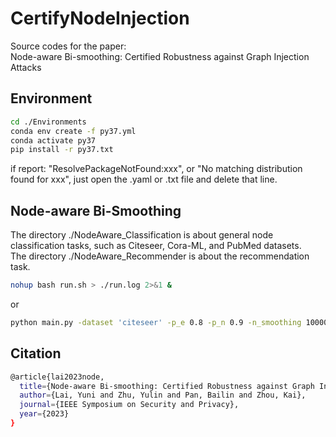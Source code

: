 # CertifyNodeInjection
Source codes for the paper:  
Node-aware Bi-smoothing: Certified Robustness against Graph Injection Attacks

## Environment

```bash
cd ./Environments
conda env create -f py37.yml
conda activate py37
pip install -r py37.txt
```
if report: "ResolvePackageNotFound:xxx", or "No matching distribution found for xxx", just open the .yaml or .txt file and delete that line.


## Node-aware Bi-Smoothing
The directory ./NodeAware_Classification is about general node classification tasks, such as Citeseer, Cora-ML, and PubMed datasets.   
The directory ./NodeAware_Recommender is about the recommendation task.   

```bash
nohup bash run.sh > ./run.log 2>&1 &
```

or 
```bash
python main.py -dataset 'citeseer' -p_e 0.8 -p_n 0.9 -n_smoothing 10000 -degree_budget 5 -certify_mode 'poisoning' -singleton 'exclude' -gpuID 0
```

## Citation
```bash
@article{lai2023node,
  title={Node-aware Bi-smoothing: Certified Robustness against Graph Injection Attacks},
  author={Lai, Yuni and Zhu, Yulin and Pan, Bailin and Zhou, Kai},
  journal={IEEE Symposium on Security and Privacy},
  year={2023}
}
```
